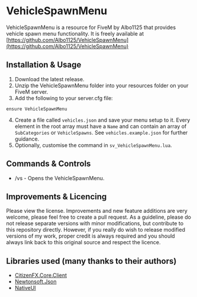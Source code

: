 # VehicleSpawnMenu
VehicleSpawnMenu is a resource for FiveM by Albo1125 that provides vehicle spawn menu functionality. It is freely available at [https://github.com/Albo1125/VehicleSpawnMenu](https://github.com/Albo1125/VehicleSpawnMenu)

## Installation & Usage
1. Download the latest release.
2. Unzip the VehicleSpawnMenu folder into your resources folder on your FiveM server.
3. Add the following to your server.cfg file:
```text
ensure VehicleSpawnMenu
```

4. Create a file called `vehicles.json` and save your menu setup to it. Every element in the root array must have a `Name` and can contain an array of `SubCategories` or `VehicleSpawns`. See `vehicles.example.json` for further guidance.
5. Optionally, customise the command in `sv_VehicleSpawnMenu.lua`.

## Commands & Controls
* /vs - Opens the VehicleSpawnMenu.

## Improvements & Licencing
Please view the license. Improvements and new feature additions are very welcome, please feel free to create a pull request. As a guideline, please do not release separate versions with minor modifications, but contribute to this repository directly. However, if you really do wish to release modified versions of my work, proper credit is always required and you should always link back to this original source and respect the licence.

## Libraries used (many thanks to their authors)
* [CitizenFX.Core.Client](https://www.nuget.org/packages/CitizenFX.Core.Client)
* [Newtonsoft.Json](https://www.nuget.org/packages/newtonsoft.json/12.0.2)
* [NativeUI](https://github.com/citizenfx/NativeUI)